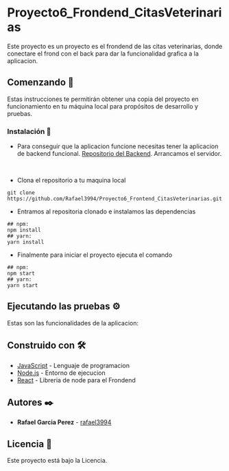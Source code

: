 # Proyecto6_Frondend_CitasVeterinarias

Este proyecto es un proyecto es el frondend de las citas veterinarias, donde conectare el frond con el back para dar la funcionalidad grafica a la aplicacion.

## Comenzando 🚀

Estas instrucciones te permitirán obtener una copia del proyecto en funcionamiento en tu máquina local para propósitos de desarrollo y pruebas.

### Instalación 🔧

* Para conseguir que la aplicacion funcione necesitas tener la aplicacion de backend funcional. [Repositorio del Backend](https://github.com/Rafael3994/Proyecto5_Backend_CitasVeterinarias). Arrancamos el servidor.
<br>

* Clona el repositorio a tu maquina local
```
git clone https://github.com/Rafael3994/Proyecto6_Frontend_CitasVeterinarias.git
```

* Entramos al repositoria clonado e instalamos las dependencias
```
## npm:
npm install
## yarn:
yarn install
```

* Finalmente para iniciar el proyecto ejecuta el comando
```
## npm:
npm start
## yarn:
yarn start
```

## Ejecutando las pruebas ⚙️

Estas son las funcionalidades de la aplicacion:

## Construido con 🛠️

* [JavaScript](https://www.javascript.com/) - Lenguaje de programacion
* [Node.js](https://nodejs.org/es/) - Entorno de ejecucion
* [React](https://es.reactjs.org) - Libreria de node para el Frondend

## Autores ✒️

* **Rafael Garcia Perez** - [rafael3994](https://github.com/Rafael3994)

## Licencia 📄

Este proyecto está bajo la Licencia.
